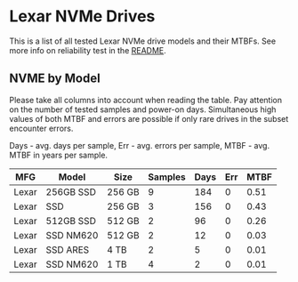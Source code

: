 Lexar NVMe Drives
=================

This is a list of all tested Lexar NVMe drive models and their MTBFs. See more
info on reliability test in the [README](https://github.com/bsdhw/SMART).

NVME by Model
------------

Please take all columns into account when reading the table. Pay attention on the
number of tested samples and power-on days. Simultaneous high values of both MTBF
and errors are possible if only rare drives in the subset encounter errors.

Days - avg. days per sample,
Err  - avg. errors per sample,
MTBF - avg. MTBF in years per sample.

| MFG       | Model              | Size   | Samples | Days  | Err   | MTBF |
|-----------|--------------------|--------|---------|-------|-------|------|
| Lexar     | 256GB SSD          | 256 GB | 9       | 184   | 0     | 0.51   |
| Lexar     | SSD                | 256 GB | 3       | 156   | 0     | 0.43   |
| Lexar     | 512GB SSD          | 512 GB | 2       | 96    | 0     | 0.26   |
| Lexar     | SSD NM620          | 512 GB | 2       | 12    | 0     | 0.03   |
| Lexar     | SSD ARES           | 4 TB   | 2       | 5     | 0     | 0.01   |
| Lexar     | SSD NM620          | 1 TB   | 4       | 2     | 0     | 0.01   |
